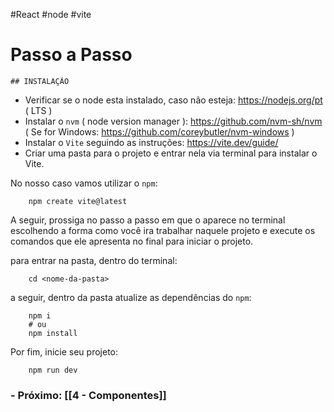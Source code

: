 #React #node #vite
# Passo a Passo

	## INSTALAÇÃO

- Verificar se o node esta instalado, caso não esteja: https://nodejs.org/pt ( LTS )
- Instalar o ```nvm``` ( node version manager ): https://github.com/nvm-sh/nvm ( Se for Windows: https://github.com/coreybutler/nvm-windows )
- Instalar o ```Vite``` seguindo as instruções: https://vite.dev/guide/
- Criar uma pasta para o projeto e entrar nela via terminal para instalar o Vite.

No nosso caso vamos utilizar o ```npm```:
```
	npm create vite@latest
```

A seguir, prossiga no passo a passo em que o aparece no terminal escolhendo a forma como você ira trabalhar naquele projeto e execute os comandos que ele apresenta no final para iniciar o projeto. 

para entrar na pasta, dentro do terminal:
```
	cd <nome-da-pasta>
```

a seguir, dentro da pasta atualize as dependências do ```npm```:
```
	npm i
	# ou
	npm install
```

Por fim, inicie seu projeto:
```
	npm run dev
```

### - Próximo: [[4 - Componentes]]


